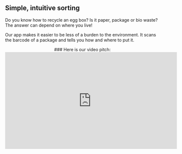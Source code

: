 
## Simple, intuitive sorting
Do you know how to recycle an egg box?
Is it paper, package or bio waste?
The answer can depend on where you live!

Our app makes it easier to be less of a burden to the environment.
It scans the barcode of a package and tells you how and where to put it.

<div align="center">
  ### Here is our video pitch:
  <iframe width="560" height="315" src="https://www.youtube.com/embed/SYJO2_rM_jE" frameborder="0" allow="accelerometer; autoplay; encrypted-media; gyroscope; picture-in-picture" allowfullscreen></iframe>
</div>
